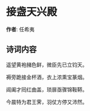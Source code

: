 # 接盏天兴殿

**作者**: 任希夷

## 诗词内容

遥望黄袍赭色鲜，微臣先已立钧天。

褥旁跪接金杯酒，衣上浓熏宝篆烟。

阊阖才囘红曲盖，琐扉亟骤锦鞍鞯。

今晨特为君王霁，羽仗方停又沛然。

